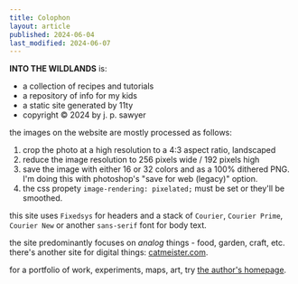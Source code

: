 ```yaml
---
title: Colophon
layout: article
published: 2024-06-04
last_modified: 2024-06-07
---
```


**INTO THE WILDLANDS** is:

- a collection of recipes and tutorials
- a repository of info for my kids
- a static site generated by 11ty
- copyright &copy; 2024 by j. p. sawyer

the images on the website are mostly processed as follows:

1. crop the photo at a high resolution to a 4:3 aspect ratio, landscaped
2. reduce the image resolution to 256 pixels wide / 192 pixels high
3. save the image with either 16 or 32 colors and as a 100% dithered PNG. I'm doing this with photoshop's "save for web (legacy)" option.
4. the css propety `image-rendering: pixelated;` must be set or they'll be smoothed.

this site uses `Fixedsys` for headers and a stack of `Courier`, `Courier Prime`, `Courier New` or another `sans-serif` font for body text.

the site predominantly focuses on _analog_ things - food, garden, craft, etc.
there's another site for digital things: [catmeister.com](https://www.catmeister.com/).

for a portfolio of work, experiments, maps, art, try [the author's homepage](https://www.joshpsawyer.com/).
